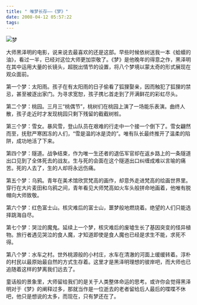 ```yaml
---
title: " 唯梦长存——《梦》"
date: 2008-04-12 05:57:22
tags:
---
```


![梦](../../../images/2008/04/sss3.jpg) 

大师黑泽明的电影，说来说去最喜欢的还是这部。早些时候依树送我一本《蛤蟆的油》，看过一半，已经对这位大师更加崇敬了。《梦》是他晚年的得意之作，黑泽明在其中运用大量的长镜头，超脱出情节的设置，将八个梦境以蒙太奇的形式展现在观众面前。 

第一个梦：太阳雨。孩子在有太阳雨的日子偷看了狐狸娶亲，因而触犯了狐狸的禁忌，甚至被逐出家门。为寻求宽恕，孩子携匕首走到了开满鲜花的彩虹尽头。 

第二个梦：桃园。三月三“桃偶节”，桃树们在桃园上演了一场能乐表演。曲终人散，孩子走近时才发现桃园只剩下残留的截截树桩。 

第三个梦：雪女。暴风雪，登山队员在艰难的行走中一个接一个倒下了。雪女翩然而至，抚慰严寒困冻的人们，“雪是温的冰是烫的”。唯有队长最终推开了温柔的陷阱，成功地活了下来。 

第四个梦：隧道。战争结束，作为唯一生还者的退伍军官却在返乡路上的一条隧道出口见到了全体死去的战友。生与死的会面在这个隧道出口纠缠成难以言喻的痛苦。死的人去了，生的人却将永远伤痛。 

第五个梦：乌鸦。青年在美术馆欣赏梵高的画作，却意外走进梵高的绘画世界里。穿行在大片麦田和乌鸦之间，青年看见大师梵高如火车头般拼命地画着，他唯有脱帽向大师致敬。 

第六个梦：红色富士山。核灾难后的富士山，噩梦般地燃烧着。绝望的人们只能选择跳海自尽。 

第七个梦：哭泣的魔鬼。延续上一个梦，核灾难后的废墟生长了基因突变的怪异植物。旅行者遇见哭泣的食人魔，才知道即使是食人魔也已经是求生不能，求死不得。 

第八个梦：水车之村。世外桃源般的小村庄，水车在清澈的河面上缓缓转着。淳朴的村民以最原始最自然的方式生存着。这里才是黑泽明理想的彼岸吧，而大师也已追随着这样的梦离我们远去了。 

童话般的景象里，大师留给我们的是关于人类整体命运的思考。或许你会觉得黑泽明对于《梦》的阐释过多，那就当作是一位逝去的老者留给后人最后的喋喋不休吧，他只是想说的太多，而现在，只有梦还在了。
